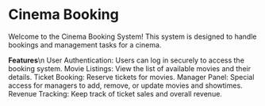 # Cinema Booking
Welcome to the Cinema Booking System! This system is designed to handle bookings and management tasks for a cinema.

**Features**\n
User Authentication: Users can log in securely to access the booking system.
Movie Listings: View the list of available movies and their details.
Ticket Booking: Reserve tickets for movies.
Manager Panel: Special access for managers to add, remove, or update movies and showtimes.
Revenue Tracking: Keep track of ticket sales and overall revenue.
